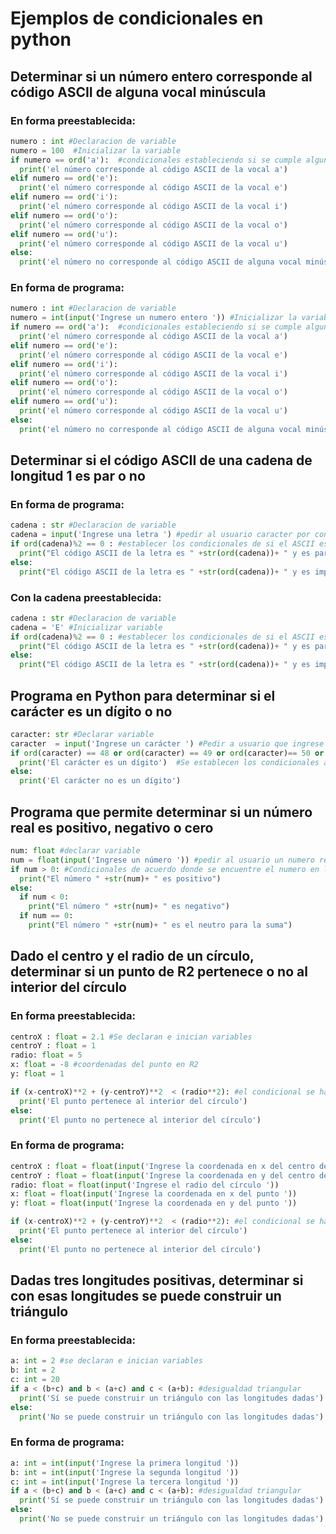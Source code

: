 # Ejemplos de condicionales en python
## Determinar si un número entero corresponde al código ASCII de alguna vocal minúscula
### En forma preestablecida: 
```python 
numero : int #Declaracion de variable
numero = 100  #Inicializar la variable
if numero == ord('a'):  #condicionales estableciendo si se cumple algun caso de vocal minuscula
  print('el número corresponde al código ASCII de la vocal a')
elif numero == ord('e'):
  print('el número corresponde al código ASCII de la vocal e')
elif numero == ord('i'):
  print('el número corresponde al código ASCII de la vocal i')
elif numero == ord('o'):
  print('el número corresponde al código ASCII de la vocal o')
elif numero == ord('u'):
  print('el número corresponde al código ASCII de la vocal u')
else:
  print('el número no corresponde al código ASCII de alguna vocal minúscula')
  ```
### En forma de programa:
```python
numero : int #Declaracion de variable
numero = int(input('Ingrese un numero entero ')) #Inicializar la variable
if numero == ord('a'):  #condicionales estableciendo si se cumple algun caso de vocal minuscula
  print('el número corresponde al código ASCII de la vocal a')
elif numero == ord('e'):
  print('el número corresponde al código ASCII de la vocal e')
elif numero == ord('i'):
  print('el número corresponde al código ASCII de la vocal i')
elif numero == ord('o'):
  print('el número corresponde al código ASCII de la vocal o')
elif numero == ord('u'):
  print('el número corresponde al código ASCII de la vocal u')
else:
  print('el número no corresponde al código ASCII de alguna vocal minúscula')
```

## Determinar si el código ASCII de una cadena de longitud 1 es par o no
### En forma de programa:
```python
cadena : str #Declaracion de variable
cadena = input('Ingrese una letra ') #pedir al usuario caracter por consola
if ord(cadena)%2 == 0 : #establecer los condicionales de si el ASCII es par o no
  print("El código ASCII de la letra es " +str(ord(cadena))+ " y es par")
else:
  print("El código ASCII de la letra es " +str(ord(cadena))+ " y es impar")
```
### Con la cadena preestablecida:
```python
cadena : str #Declaracion de variable
cadena = 'E' #Inicializar variable
if ord(cadena)%2 == 0 : #establecer los condicionales de si el ASCII es par o no
  print("El código ASCII de la letra es " +str(ord(cadena))+ " y es par")
else:
  print("El código ASCII de la letra es " +str(ord(cadena))+ " y es impar")
```

## Programa en Python para determinar si el carácter es un dígito o no
```python
caracter: str #Declarar variable
caracter  = input('Ingrese un carácter ') #Pedir a usuario que ingrese un caracter
if ord(caracter) == 48 or ord(caracter) == 49 or ord(caracter)== 50 or ord(caracter)== 51 or ord(caracter)==52 or ord(caracter)== 53 or ord(caracter)== 54 or ord(caracter)== 55 or ord(caracter)== 56 or ord(caracter)== 57 :
  print('El carácter es un dígito')  #Se establecen los condicionales a partir del codigo ASCII de los 9 dígitos
else:
  print('El carácter no es un dígito')
```

## Programa que permite determinar si un número real es positivo, negativo o cero
```python
num: float #declarar variable
num = float(input('Ingrese un número ')) #pedir al usuario un numero real
if num > 0: #Condicionales de acuerdo donde se encuentre el numero en la recta numerica
  print("El número " +str(num)+ " es positivo")
else:
  if num < 0:
    print("El número " +str(num)+ " es negativo")
  if num == 0:
    print("El número " +str(num)+ " es el neutro para la suma")
```
## Dado el centro y el radio de un círculo, determinar si un punto de R2 pertenece o no al interior del círculo
### En forma preestablecida:
```python
centroX : float = 2.1 #Se declaran e inician variables
centroY : float = 1
radio: float = 5
x: float = -8 #coordenadas del punto en R2
y: float = 1

if (x-centroX)**2 + (y-centroY)**2  < (radio**2): #el condicional se hace con la formula de la circunferencia
  print('El punto pertenece al interior del círculo')
else:
  print('El punto no pertenece al interior del círculo')
```
### En forma de programa:
```python
centroX : float = float(input('Ingrese la coordenada en x del centro del círculo ')) #se declaran variables y se pide ingresar los datos del círculo
centroY : float = float(input('Ingrese la coordenada en y del centro del círculo '))
radio: float = float(input('Ingrese el radio del círculo '))
x: float = float(input('Ingrese la coordenada en x del punto '))
y: float = float(input('Ingrese la coordenada en y del punto '))

if (x-centroX)**2 + (y-centroY)**2  < (radio**2): #el condicional se hace con la formula de la circunferencia
  print('El punto pertenece al interior del círculo')
else:
  print('El punto no pertenece al interior del círculo')
```
## Dadas tres longitudes positivas, determinar si con esas longitudes se puede construir un triángulo
### En forma preestablecida:
```python
a: int = 2 #se declaran e inician variables
b: int = 2
c: int = 20
if a < (b+c) and b < (a+c) and c < (a+b): #desigualdad triangular
  print('Sí se puede construir un triángulo con las longitudes dadas')
else:
  print('No se puede construir un triángulo con las longitudes dadas')
```
### En forma de programa:
```python
a: int = int(input('Ingrese la primera longitud '))
b: int = int(input('Ingrese la segunda longitud '))
c: int = int(input('Ingrese la tercera longitud '))
if a < (b+c) and b < (a+c) and c < (a+b): #desigualdad triangular
  print('Sí se puede construir un triángulo con las longitudes dadas')
else:
  print('No se puede construir un triángulo con las longitudes dadas')
```
